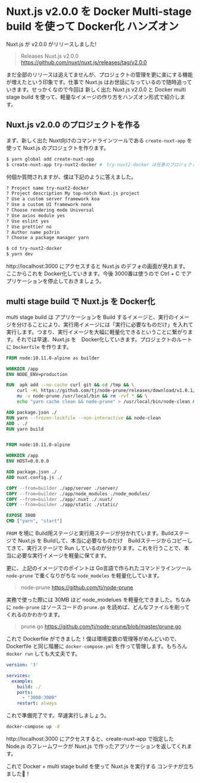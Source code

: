 # Nuxt.js v2.0.0 を Docker Multi-stage build を使って Docker化 ハンズオン

Nuxt.js が v2.0.0 がリリースしました!
> Releases Nuxt.js v2.0.0
>https://github.com/nuxt/nuxt.js/releases/tag/v2.0.0

まだ全部のリリースは追えてませんが、プロジェクトの管理を更に楽にする機能が増えたという印象です。仕事で Nuxt.js はお世話になっているので随時追っていきます。せっかくなので今回は 新しく出た Nuxt.js v2.0.0 と Docker multi stage build を使って、軽量なイメージの作り方をハンズオン形式で紹介します。

## Nuxt.js v2.0.0 のプロジェクトを作る

まず、新しく出た Nuxt向けのコマンドラインツールである ```create-nuxt-app``` を使って Nuxt.js のプロジェクトを作ります。

```bash
$ yarn global add create-nuxt-app
$ create-nuxt-app try-nuxt2-docker #　try-nuxt2-docker は任意のプロジェクト名です
```

何個か質問されますが、僕は下記のように答えました。

```bash
? Project name try-nuxt2-docker
? Project description My top-notch Nuxt.js project
? Use a custom server framework koa　
? Use a custom UI framework none
? Choose rendering mode Universal
? Use axios module yes
? Use eslint yes
? Use prettier no
? Author name po3rin
? Choose a package manager yarn
```

```bash
$ cd try-nuxt2-docker
$ yarn dev
```

http://localhost:3000
にアクセスすると Nuxt.js のデフォの画面が見れます。
ここからこれを Docker化していきます。今後 3000番は使うので Ctrl + C でアプリケーションを停止しておきましょう。

## multi stage build で Nuxt.js を Docker化

multi stage build は アプリケーションを Build するイメージと、実行のイメージを分けることにより、実行用イメージには「実行に必要なものだけ」を入れて実行します。つまり、実行イメージを大幅に軽量化できるということに繋がります。それでは早速、Nuxt.js を　Docker化していきます。プロジェクトのルートに ```Dockerfile``` を作ります。


```Dockerfile
FROM node:10.11.0-alpine as builder

WORKDIR /app
ENV NODE_ENV=production

RUN  apk add --no-cache curl git && cd /tmp && \
    curl -#L https://github.com/tj/node-prune/releases/download/v1.0.1/node-prune_1.0.1_linux_amd64.tar.gz | tar -xvzf- && \
    mv -v node-prune /usr/local/bin && rm -rvf * && \
    echo "yarn cache clean && node-prune" > /usr/local/bin/node-clean && chmod +x /usr/local/bin/node-clean

ADD package.json ./
RUN yarn --frozen-lockfile --non-interactive && node-clean
ADD . ./
RUN yarn build


FROM node:10.11.0-alpine

WORKDIR /app
ENV HOST=0.0.0.0

ADD package.json ./
ADD nuxt.config.js ./

COPY --from=builder ./app/server ./server/
COPY --from=builder ./app/node_modules ./node_modules/
COPY --from=builder ./app/.nuxt ./.nuxt/
COPY --from=builder ./app/static ./static/

EXPOSE 3000
CMD ["yarn", "start"]
```

```FROM``` を境に Build用ステージと実行用ステージが分かれています。Buildステージで Nuxt.js を Buildして、本当に必要なものだけ　Buildステージからコピーしてきて、実行ステージで Run しているのが分かります。これを行うことで、本当に必要な実行イメージを軽量に保てます。

更に、上記のイメージでのポイントは Go言語で作られたコマンドラインツール ```node-prune``` で重くなりがちな ```node_modeles``` を軽量化しています。
> node-prune
> https://github.com/tj/node-prune

実務で使った際には 30MB ほど node_modelues を軽量化できました。ちなみに ```node-prune``` はソースコードの ```prune.go``` を読めば、どんなファイルを削ってくれるのかわかります。

> prune.go
> https://github.com/tj/node-prune/blob/master/prune.go

これで Dockerfile ができました！僕は環境変数の管理等がめんどいので、Dockerfile と同じ階層に ```docker-compose.yml``` を作って管理します。もちろん```docker run``` しても大丈夫です。

```yml
version: '3'

services:
  example:
    build: ./
    ports:
      - "3000:3000"
    restart: always
```

これで準備完了です。早速実行しましょう。

```bash
docker-compose up -d
```

http://localhost:3000
にアクセスすると、create-nuxt-app で指定した Node.js のフレームワークが Nuxt.js で作ったアプリケーションを返してくれます。

これで Docker + multi stage build を使って Nuxt.js を実行する コンテナが立ちました！

